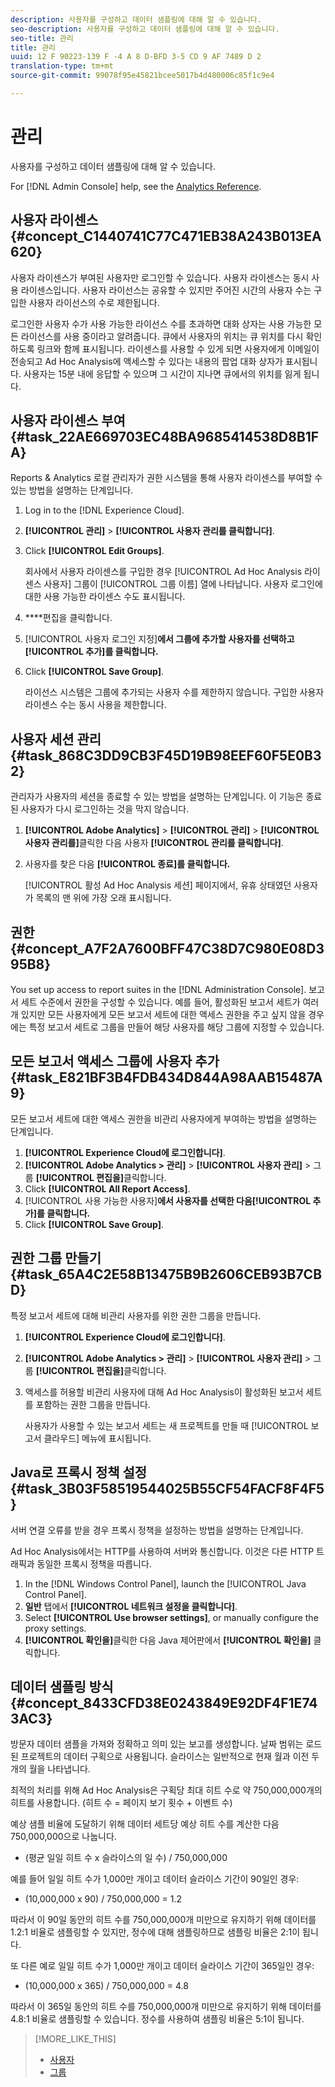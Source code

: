```yaml
---
description: 사용자를 구성하고 데이터 샘플링에 대해 알 수 있습니다.
seo-description: 사용자를 구성하고 데이터 샘플링에 대해 알 수 있습니다.
seo-title: 관리
title: 관리
uuid: 12 F 90223-139 F -4 A 8 D-BFD 3-5 CD 9 AF 7489 D 2
translation-type: tm+mt
source-git-commit: 99078f95e45821bcee5017b4d480006c85f1c9e4

---
```



# 관리

사용자를 구성하고 데이터 샘플링에 대해 알 수 있습니다.

For [!DNL Admin Console] help, see the [Analytics Reference](https://marketing.adobe.com/resources/help/en_US/reference/index.html).

## 사용자 라이센스 {#concept_C1440741C77C471EB38A243B013EA620}

사용자 라이센스가 부여된 사용자만 로그인할 수 있습니다. 사용자 라이센스는 동시 사용 라이센스입니다. 사용자 라이선스는 공유할 수 있지만 주어진 시간의 사용자 수는 구입한 사용자 라이선스의 수로 제한됩니다.

<!-- 

c_user_license.html

 -->

로그인한 사용자 수가 사용 가능한 라이선스 수를 초과하면 대화 상자는 사용 가능한 모든 라이선스를 사용 중이라고 알려줍니다. 큐에서 사용자의 위치는 큐 위치를 다시 확인하도록 링크와 함께 표시됩니다. 라이센스를 사용할 수 있게 되면 사용자에게 이메일이 전송되고 Ad Hoc Analysis에 액세스할 수 있다는 내용의 팝업 대화 상자가 표시됩니다. 사용자는 15분 내에 응답할 수 있으며 그 시간이 지나면 큐에서의 위치를 잃게 됩니다.

## 사용자 라이센스 부여 {#task_22AE669703EC48BA9685414538D8B1FA}

Reports &amp; Analytics 로컬 관리자가 권한 시스템을 통해 사용자 라이센스를 부여할 수 있는 방법을 설명하는 단계입니다.

<!-- 

t_user_licenses.xml

 -->

1. Log in to the [!DNL Experience Cloud].
1. **[!UICONTROL 관리]** &gt; **[!UICONTROL 사용자 관리를 클릭합니다]**.
1. Click **[!UICONTROL Edit Groups]**.

   회사에서 사용자 라이센스를 구입한 경우 [!UICONTROL Ad Hoc Analysis 라이센스 사용자] 그룹이 [!UICONTROL 그룹 이름] 열에 나타납니다. 사용자 로그인에 대한 사용 가능한 라이센스 수도 표시됩니다.

1. ****&#x200B;편집을 클릭합니다.
1. [!UICONTROL 사용자 로그인 지정]**에서 그룹에 추가할 사용자를 선택하고[!UICONTROL 추가]를 클릭합니다.**
1. Click **[!UICONTROL Save Group]**.

   라이선스 시스템은 그룹에 추가되는 사용자 수를 제한하지 않습니다. 구입한 사용자 라이센스 수는 동시 사용을 제한합니다.

##  사용자 세션 관리{#task_868C3DD9CB3F45D19B98EEF60F5E0B32}

관리자가 사용자의 세션을 종료할 수 있는 방법을 설명하는 단계입니다. 이 기능은 종료된 사용자가 다시 로그인하는 것을 막지 않습니다.

<!-- 

t_managing_users.xml

 -->

1. **[!UICONTROL Adobe Analytics]** &gt; **[!UICONTROL 관리]** &gt; **[!UICONTROL 사용자 관리를]**&#x200B;클릭한 다음 사용자 **[!UICONTROL 관리를 클릭합니다]**.
1. 사용자를 찾은 다음 **[!UICONTROL 종료]를 클릭합니다.**

   [!UICONTROL 활성 Ad Hoc Analysis 세션] 페이지에서, 유휴 상태였던 사용자가 목록의 맨 위에 가장 오래 표시됩니다.

## 권한 {#concept_A7F2A7600BFF47C38D7C980E08D395B8}

<!-- 

c_permissions.xml

 -->

You set up access to report suites in the [!DNL Administration Console]. 보고서 세트 수준에서 권한을 구성할 수 있습니다. 예를 들어, 활성화된 보고서 세트가 여러 개 있지만 모든 사용자에게 모든 보고서 세트에 대한 액세스 권한을 주고 싶지 않을 경우에는 특정 보고서 세트로 그룹을 만들어 해당 사용자를 해당 그룹에 지정할 수 있습니다.

## 모든 보고서 액세스 그룹에 사용자 추가 {#task_E821BF3B4FDB434D844A98AAB15487A9}

모든 보고서 세트에 대한 액세스 권한을 비관리 사용자에게 부여하는 방법을 설명하는 단계입니다.

<!-- 

t_permissions.xml

 -->

1. **[!UICONTROL Experience Cloud에 로그인합니다]**.
1. **[!UICONTROL Adobe Analytics &gt; 관리]** &gt; **[!UICONTROL 사용자 관리]** &gt; 그룹 **[!UICONTROL 편집을]**&#x200B;클릭합니다.
1. Click **[!UICONTROL All Report Access]**.
1. [!UICONTROL 사용 가능한 사용자]**에서 사용자를 선택한 다음[!UICONTROL 추가]를 클릭합니다.**
1. Click **[!UICONTROL Save Group]**.

## 권한 그룹 만들기 {#task_65A4C2E58B13475B9B2606CEB93B7CBD}

특정 보고서 세트에 대해 비관리 사용자를 위한 권한 그룹을 만듭니다.

<!-- 

t_permission_groups.xml

 -->

1. **[!UICONTROL Experience Cloud에 로그인합니다]**.
1. **[!UICONTROL Adobe Analytics &gt; 관리]** &gt; **[!UICONTROL 사용자 관리]** &gt; 그룹 **[!UICONTROL 편집을]**&#x200B;클릭합니다.
1. 액세스를 허용할 비관리 사용자에 대해 Ad Hoc Analysis이 활성화된 보고서 세트를 포함하는 권한 그룹을 만듭니다.

   사용자가 사용할 수 있는 보고서 세트는 새 프로젝트를 만들 때 [!UICONTROL 보고서 클라우드] 메뉴에 표시됩니다.

## Java로 프록시 정책 설정 {#task_3B03F58519544025B55CF54FACF8F4F5}

서버 연결 오류를 받을 경우 프록시 정책을 설정하는 방법을 설명하는 단계입니다.

<!-- 

t_proxy_policies.xml

 -->

Ad Hoc Analysis에서는 HTTP를 사용하여 서버와 통신합니다. 이것은 다른 HTTP 트래픽과 동일한 프록시 정책을 따릅니다.

1. In the [!DNL Windows Control Panel], launch the [!UICONTROL Java Control Panel].
1. **일반** 탭에서 **[!UICONTROL 네트워크 설정을 클릭합니다]**.
1. Select **[!UICONTROL Use browser settings]**, or manually configure the proxy settings.
1. **[!UICONTROL 확인을]**&#x200B;클릭한 다음 Java 제어판에서 **[!UICONTROL 확인을]** 클릭합니다.

## 데이터 샘플링 방식 {#concept_8433CFD38E0243849E92DF4F1E743AC3}

방문자 데이터 샘플을 가져와 정확하고 의미 있는 보고를 생성합니다. 날짜 범위는 로드된 프로젝트의 데이터 구획으로 사용됩니다. 슬라이스는 일반적으로 현재 월과 이전 두 개의 월을 나타냅니다.

<!-- 

c_overview_data_sampling.xml

 -->

최적의 처리를 위해 Ad Hoc Analysis은 구획당 최대 히트 수로 약 750,000,000개의 히트를 사용합니다. (히트 수 = 페이지 보기 횟수 + 이벤트 수)

예상 샘플 비율에 도달하기 위해 데이터 세트당 예상 히트 수를 계산한 다음 750,000,000으로 나눕니다.

* (평균 일일 히트 수 x 슬라이스의 일 수) / 750,000,000

예를 들어 일일 히트 수가 1,000만 개이고 데이터 슬라이스 기간이 90일인 경우:

* (10,000,000 x 90) / 750,000,000 = 1.2

따라서 이 90일 동안의 히트 수를 750,000,000개 미만으로 유지하기 위해 데이터를 1.2:1 비율로 샘플링할 수 있지만, 정수에 대해 샘플링하므로 샘플링 비율은 2:1이 됩니다.

또 다른 예로 일일 히트 수가 1,000만 개이고 데이터 슬라이스 기간이 365일인 경우:

* (10,000,000 x 365) / 750,000,000 = 4.8

따라서 이 365일 동안의 히트 수를 750,000,000개 미만으로 유지하기 위해 데이터를 4.8:1 비율로 샘플링할 수 있습니다. 정수를 사용하여 샘플링 비율은 5:1이 됩니다.

>[!MORE_LIKE_THIS]
>
>* [사용자 ](https://marketing.adobe.com/resources/help/en_US/reference/index.html?f=users)
>* [그룹 ](https://marketing.adobe.com/resources/help/en_US/reference/index.html?f=groups)


